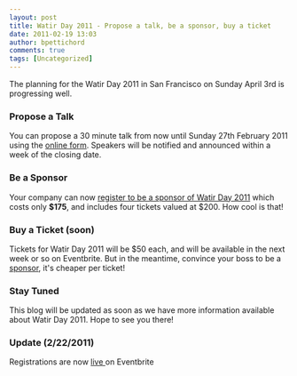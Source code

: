 ```yaml
---
layout: post
title: Watir Day 2011 - Propose a talk, be a sponsor, buy a ticket
date: 2011-02-19 13:03
author: bpettichord
comments: true
tags: [Uncategorized]
---
```

The planning for the Watir Day 2011 in San Francisco on Sunday April 3rd is progressing well.
<!--more-->

<h3>Propose a Talk</h3>
You can propose a 30 minute talk from now until Sunday 27th February 2011 using the <a href="http://watir.com/watir-day/propose-a-talk/">online form</a>. Speakers will be notified and announced within a week of the closing date.
<h3>Be a Sponsor</h3>
Your company can now <a href="http://watir.com/watir-day/sponsorship/">register to be a sponsor of Watir Day 2011</a> which costs only <strong>$175</strong>, and includes four tickets valued at $200. How cool is that!
<h3>Buy a Ticket (soon)</h3>
Tickets for Watir Day 2011 will be $50 each, and will be available in the next week or so on Eventbrite. But in the meantime, convince your boss to be a <a href="http://watir.com/watir-day/sponsorship/">sponsor</a>, it's cheaper per ticket!
<h3>Stay Tuned</h3>
This blog will be updated as soon as we have more information available about Watir Day 2011. Hope to see you there!
<h3>Update (2/22/2011)</h3>
Registrations are now <a href="http://watirday.eventbrite.com/">live </a>on Eventbrite
